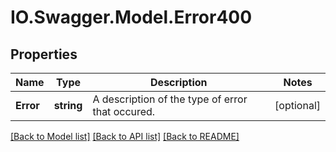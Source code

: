 # IO.Swagger.Model.Error400
## Properties

Name | Type | Description | Notes
------------ | ------------- | ------------- | -------------
**Error** | **string** | A description of the type of error that occured. | [optional] 

[[Back to Model list]](../README.md#documentation-for-models) [[Back to API list]](../README.md#documentation-for-api-endpoints) [[Back to README]](../README.md)

